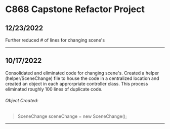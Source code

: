 # C868 Capstone Refactor Project</br>
## **12/23/2022** </br>
Further reduced # of lines for changing scene's
<hr>

## **10/17/2022** </br>
Consolidated and eliminated code for changing scene's. Created a helper (helper/SceneChange) file to house the code in a centralized location and created an object in each approrpriate controller class. This process eliminated roughly 100 lines of duplicate code. 
</br>
###### Object Created: </br>
> SceneChange sceneChange = new SceneChange();
<hr>
